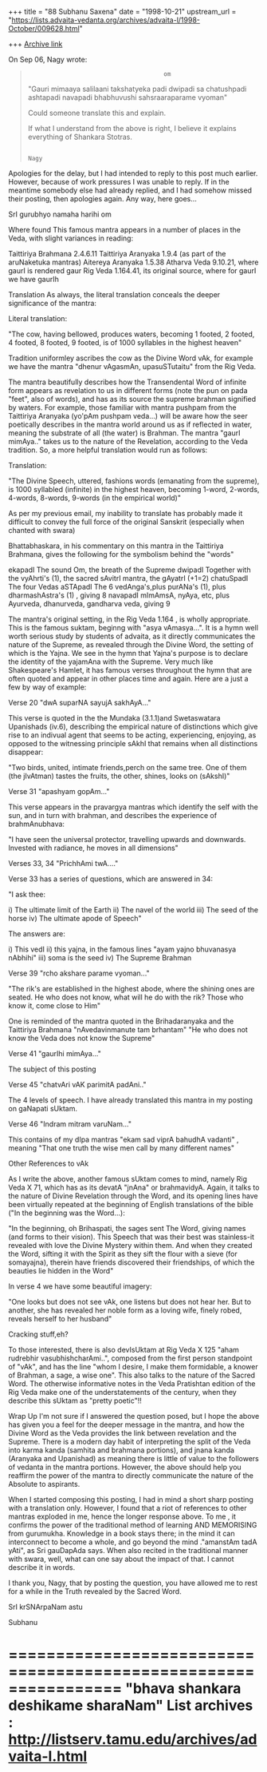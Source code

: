 +++
title = "88 Subhanu Saxena"
date = "1998-10-21"
upstream_url = "https://lists.advaita-vedanta.org/archives/advaita-l/1998-October/009628.html"

+++
[Archive link](https://lists.advaita-vedanta.org/archives/advaita-l/1998-October/009628.html)

On Sep 06, Nagy wrote:
>                                           om
>
> "Gauri mimaaya salilaani takshatyeka padi   dwipadi sa chatushpadi
> ashtapadi
> navapadi bhabhuvushi sahsraaraparame vyoman"
>
> Could someone translate this and explain.
>
> If  what I understand from the above is right, I believe it explains
> everything
> of Shankara Stotras.
>
>                                                                  Nagy
>
>
Apologies for the delay, but I had intended to reply to this post much
earlier. However, because of work pressures I was unable to reply. If in the
meantime somebody else had already replied, and I had somehow missed their
posting, then apologies again. Any way, here goes...

SrI gurubhyo namaha harihi om

Where found
This famous mantra appears in a number of places in the Veda, with slight
variances in reading:

Taittiriya Brahmana     2.4.6.11
Taittiriya Aranyaka     1.9.4 (as part of the aruNaketuka mantras)
Aitereya Aranyaka       1.5.38
Atharva Veda            9.10.21, where gaurI is rendered gaur
Rig Veda                1.164.41, its original source, where for gaurI we
have gaurIh

Translation
As always, the literal translation conceals the deeper significance of the
mantra:

Literal translation:

"The cow, having bellowed, produces waters, becoming 1 footed, 2 footed, 4
footed, 8 footed, 9 footed, is of 1000 syllables in the highest heaven"

Tradition uniformley ascribes the cow as the Divine Word vAk, for example we
have the mantra "dhenur vAgasmAn, upasuSTutaitu" from the Rig Veda.

The mantra beautifully describes how the Transendental Word of infinite form
appears as revelation to us in different forms (note the pun on pada "feet",
also of words), and has as its source the supreme brahman signified by
waters. For example, those familiar with mantra pushpam from the Taittiriya
Aranyaka (yo'pAm pushpam veda...) will be aware how the seer poetically
describes in the mantra world around us as if reflected in water, meaning
the substrate of all (the water) is Brahman. The mantra "gaurI mimAya.."
takes us to the nature of the Revelation, according to the Veda tradition.
So, a more helpful translation would run as follows:

Translation:

"The Divine Speech, uttered, fashions words (emanating from the supreme), is
1000 syllabled (infinite) in the highest heaven, becoming 1-word, 2-words,
4-words, 8-words, 9-words (in the empirical world)"

As per my previous email, my inability to translate has probably made it
difficult to convey the full force of the original Sanskrit (especially when
chanted with swara)

Bhattabhaskara, in his commentary on this mantra in the Taittiriya Brahmana,
gives the following for the symbolism behind the "words"

ekapadI         The sound Om, the breath of the Supreme
dwipadI         Together with the vyAhrti's (1), the sacred sAvitrI mantra,
the
                gAyatrI (+1=2)
chatuSpadI      The four Vedas
aSTApadI        The 6 vedAnga's,plus purANa's (1), plus dharmashAstra's (1)
                , giving 8
navapadI        mImAmsA, nyAya, etc, plus Ayurveda, dhanurveda,
                gandharva veda, giving 9

The mantra's original setting, in the Rig Veda 1.164 , is wholly
appropriate. This is the famous suktam, beginng with "asya vAmasya...".  It
is a hymn well worth serious study by students of advaita, as it directly
communicates the nature of the Supreme, as revealed through the Divine Word,
the setting of which is the Yajna. We see in the hymn that Yajna's purpose
is to declare the identity of the yajamAna with the Supreme. Very much like
Shakespeare's Hamlet, it has famous verses throughout the hymn that are
often quoted and appear in other places time and again.  Here are a just a
few by way of example:

Verse 20        "dwA suparNA sayujA sakhAyA..."

This verse is quoted in the the Mundaka (3.1.1)and Swetaswatara Upanishads
(iv.6), describing the empirical nature of distinctions which give rise to
an indivual agent that seems to be acting, experiencing, enjoying, as
opposed to the witnessing principle sAkhI that remains when all distinctions
disappear:

"Two birds, united, intimate friends,perch on the same tree.  One of them
(the jIvAtman) tastes the fruits, the other, shines, looks on (sAkshI)"

Verse 31        "apashyam gopAm..."

This verse appears in the pravargya mantras which identify the self with the
sun, and in turn with brahman, and describes the experience of
brahmAnubhava:

"I have seen the universal protector, travelling upwards and downwards.
Invested with radiance, he moves in all dimensions"

Verses 33, 34   "PrichhAmi twA...."

Verse 33 has a series of questions, which are answered in 34:

"I ask thee:

i)      The ultimate limit of the Earth
ii)     The navel of the world
iii)    The seed of the horse
iv)     The ultimate apode of  Speech"

The answers are:

i)      This vedI
ii)     this yajna, in the famous lines "ayam yajno bhuvanasya nAbhihi"
iii)    soma is the seed
iv)     The Supreme Brahman

Verse 39        "rcho akshare parame vyoman..."

"The rik's are established in the highest abode, where the shining ones are
seated.  He who does not know, what will he do with the rik? Those who know
it, come close to Him"

One is reminded of the mantra quoted in the Brihadaranyaka and the
Taittiriya Brahmana "nAvedavinmanute tam brhantam" "He who does not know the
Veda does not know the Supreme"

Verse 41        "gaurIhi mimAya..."

The subject of this posting

Verse 45        "chatvAri vAK parimitA padAni.."

The 4 levels of speech. I have already translated this mantra in my posting
on gaNapati sUktam.

Verse 46        "Indram mitram varuNam..."

This contains of my dIpa mantras "ekam sad viprA bahudhA vadanti" , meaning
"That one truth the wise men call by many different names"

Other References to vAk

As I write the above, another famous sUktam comes to mind, namely Rig Veda X
71, which has as its devatA "jnAna" or brahmavidyA. Again, it talks to the
nature of Divine Revelation through the Word, and its opening lines have
been virtually repeated at the beginning of English translations of the
bible ("In the beginning was the Word...):

"In the beginning, oh Brihaspati, the sages sent The Word, giving names (and
forms to their vision). This Speech that was their best was stainless-it
revealed with love the Divine Mystery within them.  And when they created
the Word, sifting it with the Spirit as they sift the flour with a sieve
(for somayajna), therein have friends discovered their friendships, of which
the beauties lie hidden in the Word"

In verse 4 we have some beautiful imagery:

"One looks but does not see vAk, one listens but does not hear her.
But to another, she has revealed her noble form as a loving wife, finely
robed, reveals herself to her husband"

Cracking stuff,eh?

To those interested, there is also devIsUktam at Rig Veda X 125 "aham
rudrebhir vasubhishcharAmi..", composed from the first person standpoint of
"vAk", and has the line "whom I desire, I make them formidable, a knower of
Brahman, a sage, a wise one". This also talks to the nature of the Sacred
Word. The otherwise informative notes in the Veda Pratishtan edition of the
Rig Veda make one of the understatements of the century, when they describe
this sUktam as "pretty poetic"!!

Wrap Up
I'm not sure if I answered the question posed, but I hope the above has
given you a feel for the deeper message in the mantra, and how the Divine
Word as the Veda provides the link between revelation and the Supreme. There
is a modern day habit of interpreting the split of the Veda into karma kanda
(samhita and brahmana portions), and jnana kanda (Aranyaka and Upanishad) as
meaning there is little of value to the followers of vedanta in the mantra
portions.  However, the above should help you reaffirm the power of the
mantra to directly communicate the nature of the Absolute to aspirants.

When I started composing this posting, I had in mind a short sharp posting
with a translation only. However, I found that a riot of references to other
mantras exploded in me, hence the longer response above.  To me , it
confirms the power of the traditional method of learning AND MEMORISING from
gurumukha.  Knowledge in a book stays there; in the mind it can interconnect
to become a whole, and go beyond the mind ."amanstAm tadA yAti", as Sri
gauDapAda says.  When also recited in the traditional manner with swara,
well, what can one say about the impact of that. I cannot describe it in
words.

I thank you, Nagy, that by posting the question, you have allowed me to rest
for a while  in the Truth revealed by the Sacred Word.

SrI krSNArpaNam astu

Subhanu

================================================================
"bhava shankara deshikame sharaNam"
List archives : http://listserv.tamu.edu/archives/advaita-l.html
================================================================

